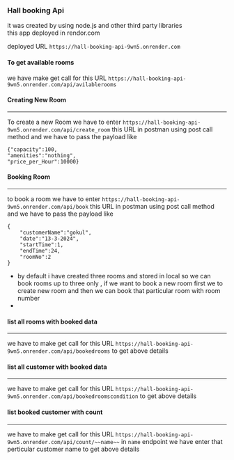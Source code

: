 ### Hall booking Api 

it was created by using node.js and  other third party libraries  
this app deployed in rendor.com

deployed URL `https://hall-booking-api-9wn5.onrender.com`
#### To get available rooms
we have make get call for this URL `https://hall-booking-api-9wn5.onrender.com/api/avilablerooms`

#### Creating New Room
----------------------
To create a new Room we have to enter `https://hall-booking-api-9wn5.onrender.com/api/create_room` this URL in postman using post call method and  we have to pass the payload like

```
{"capacity":100,
"amenities":"nothing",
"price_per_Hour":10000}
```
#### Booking Room
----------------------
to book a room we have to enter `https://hall-booking-api-9wn5.onrender.com/api/book` this URL in postman using post call method and  we have to pass the payload like

```
{
    "customerName":"gokul",
    "date":"13-3-2024",
    "startTime":1,
    "endTime":24,
    "roomNo":2
}
```
* by default i have created three rooms and stored in local so we can book rooms up to three only , if we want to book a new room first we to create new room and then we can book that particular room with room number
*

#### list all rooms with booked data
----------------------
we have to make get call for this URL `https://hall-booking-api-9wn5.onrender.com/api/bookedrooms` to get above details


#### list all customer with booked data
----------------------
we have to make get call for this URL `https://hall-booking-api-9wn5.onrender.com/api/bookedroomscondition` to get above details

#### list booked customer with count
----------------------
we have to make get call for this URL `https://hall-booking-api-9wn5.onrender.com/api/count/~~name~~`  in `name` endpoint we have enter that perticular customer name to get above details 
